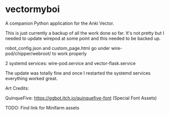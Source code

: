 # vectormyboi
A companion Python application for the Anki Vector.

This is just currently a backup of all the work done so far. It's not pretty but I needed to update wirepod at some point and this needed to be backed up. 

robot_config.json and custom_page.html go under wire-pod/chipper/webroot/ to work properly

2 systemd services:
wire-pod.service and vector-flask.service

The update was totally fine and once I restarted the systemd services everything worked great.

Art Credits:

QuinqueFive: https://ggbot.itch.io/quinquefive-font (Special Font Assets)

TODO: Find link for Minifarm assets
